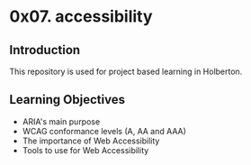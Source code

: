 # 0x07. accessibility

## Introduction
This repository is used for project based learning in Holberton.

## Learning Objectives
- ARIA's main purpose
- WCAG conformance levels (A, AA and AAA)
- The importance of Web Accessibility
- Tools to use for Web Accessibility
